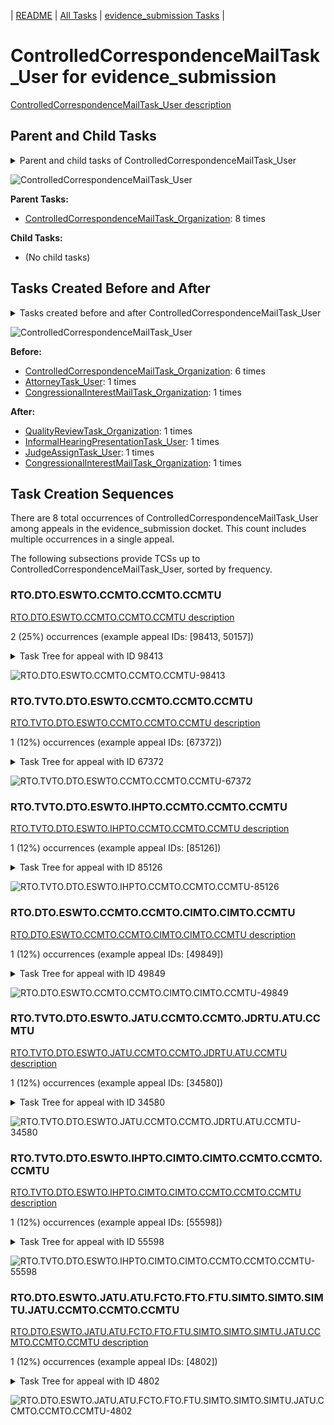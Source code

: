 <!-- DO NOT EDIT THIS FILE.  This file is autogenerated. -->
| [README](../README.md) | [All Tasks](../alltasks.md) | [evidence_submission Tasks](tasklist.md) |

# ControlledCorrespondenceMailTask_User for evidence_submission

[ControlledCorrespondenceMailTask_User description](../descr/ControlledCorrespondenceMailTask_User.md)

## Parent and Child Tasks

<details><summary markdown='span'>Parent and child tasks of ControlledCorrespondenceMailTask_User
</summary>

```
digraph G {
rankdir=LR;
node [shape=box]
"ControlledCorrespondenceMailTask_Organization" -> "ControlledCorrespondenceMailTask_User" [label=8]
}
```
</details>

![ControlledCorrespondenceMailTask_User](dot/ControlledCorrespondenceMailTask_User-parentchild.dot.png)

**Parent Tasks:**

   * [ControlledCorrespondenceMailTask_Organization](ControlledCorrespondenceMailTask_Organization.md): 8 times

**Child Tasks:**

   * (No child tasks)

## Tasks Created Before and After

<details><summary markdown='span'>Tasks created before and after ControlledCorrespondenceMailTask_User</summary>

```
digraph G {
rankdir=LR;

"ControlledCorrespondenceMailTask_User" -> "QualityReviewTask_Organization" [label=1]
"ControlledCorrespondenceMailTask_User" -> "JudgeAssignTask_User" [label=1]
"ControlledCorrespondenceMailTask_User" -> "InformalHearingPresentationTask_User" [label=1]
"ControlledCorrespondenceMailTask_User" -> "CongressionalInterestMailTask_Organization" [label=1]
"ControlledCorrespondenceMailTask_Organization" -> "ControlledCorrespondenceMailTask_User" [label=6]
"CongressionalInterestMailTask_Organization" -> "ControlledCorrespondenceMailTask_User" [label=1]
"AttorneyTask_User" -> "ControlledCorrespondenceMailTask_User" [label=1]
}
```
</details>

![ControlledCorrespondenceMailTask_User](dot/ControlledCorrespondenceMailTask_User.dot.png)

**Before:**

   * [ControlledCorrespondenceMailTask_Organization](ControlledCorrespondenceMailTask_Organization.md): 6 times
   * [AttorneyTask_User](AttorneyTask_User.md): 1 times
   * [CongressionalInterestMailTask_Organization](CongressionalInterestMailTask_Organization.md): 1 times

**After:**

   * [QualityReviewTask_Organization](QualityReviewTask_Organization.md): 1 times
   * [InformalHearingPresentationTask_User](InformalHearingPresentationTask_User.md): 1 times
   * [JudgeAssignTask_User](JudgeAssignTask_User.md): 1 times
   * [CongressionalInterestMailTask_Organization](CongressionalInterestMailTask_Organization.md): 1 times

## Task Creation Sequences

There are 8 total occurrences of ControlledCorrespondenceMailTask_User among appeals in the evidence_submission docket.  This count includes multiple occurrences in a single appeal.

The following subsections provide TCSs up to ControlledCorrespondenceMailTask_User, sorted by frequency.

### RTO.DTO.ESWTO.CCMTO.CCMTO.CCMTU

[RTO.DTO.ESWTO.CCMTO.CCMTO.CCMTU description](../descr/RTO.DTO.ESWTO.CCMTO.CCMTO.CCMTU.md)

2 (25%) occurrences (example appeal IDs: [98413, 50157])

<details><summary markdown='span'>Task Tree for appeal with ID 98413</summary>

```
@startuml
skinparam {
  ObjectBorderColor #555
  ObjectBorderThickness 0
  ObjectFontStyle bold
  ObjectFontSize 14
  ObjectAttributeFontColor #333
  ObjectAttributeFontSize 12
}
  object 0.RootTask #8dd3c7 {
Organization
}
  object 1.DistributionTask #ffffb3 {
Organization
}
  object 2.EvidenceSubmissionWindowTask #fccde5 {
Organization
}
  object 3.ControlledCorrespondenceMailTask #ffffb3 {
Organization
}
  object 4.ControlledCorrespondenceMailTask #ffffb3 {
Organization
}
  object 5.ControlledCorrespondenceMailTask #ffffb3 {
User  <back:white>    </back>
}
0.RootTask -- 1.DistributionTask
1.DistributionTask -- 2.EvidenceSubmissionWindowTask
0.RootTask -- 3.ControlledCorrespondenceMailTask
3.ControlledCorrespondenceMailTask -- 4.ControlledCorrespondenceMailTask
4.ControlledCorrespondenceMailTask -- 5.ControlledCorrespondenceMailTask
@enduml
```
</details>

![RTO.DTO.ESWTO.CCMTO.CCMTO.CCMTU-98413](uml/RTO.DTO.ESWTO.CCMTO.CCMTO.CCMTU-98413.png)

### RTO.TVTO.DTO.ESWTO.CCMTO.CCMTO.CCMTU

[RTO.TVTO.DTO.ESWTO.CCMTO.CCMTO.CCMTU description](../descr/RTO.TVTO.DTO.ESWTO.CCMTO.CCMTO.CCMTU.md)

1 (12%) occurrences (example appeal IDs: [67372])

<details><summary markdown='span'>Task Tree for appeal with ID 67372</summary>

```
@startuml
skinparam {
  ObjectBorderColor #555
  ObjectBorderThickness 0
  ObjectFontStyle bold
  ObjectFontSize 14
  ObjectAttributeFontColor #333
  ObjectAttributeFontSize 12
}
  object 0.RootTask #8dd3c7 {
Organization
}
  object 1.TrackVeteranTask #bebada {
Organization
}
  object 2.DistributionTask #ffffb3 {
Organization
}
  object 3.EvidenceSubmissionWindowTask #fccde5 {
Organization
}
  object 4.ControlledCorrespondenceMailTask #ffffb3 {
Organization
}
  object 5.ControlledCorrespondenceMailTask #ffffb3 {
Organization
}
  object 6.ControlledCorrespondenceMailTask #ffffb3 {
User  <back:white>    </back>
}
0.RootTask -- 1.TrackVeteranTask
0.RootTask -- 2.DistributionTask
2.DistributionTask -- 3.EvidenceSubmissionWindowTask
0.RootTask -- 4.ControlledCorrespondenceMailTask
4.ControlledCorrespondenceMailTask -- 5.ControlledCorrespondenceMailTask
5.ControlledCorrespondenceMailTask -- 6.ControlledCorrespondenceMailTask
@enduml
```
</details>

![RTO.TVTO.DTO.ESWTO.CCMTO.CCMTO.CCMTU-67372](uml/RTO.TVTO.DTO.ESWTO.CCMTO.CCMTO.CCMTU-67372.png)

### RTO.TVTO.DTO.ESWTO.IHPTO.CCMTO.CCMTO.CCMTU

[RTO.TVTO.DTO.ESWTO.IHPTO.CCMTO.CCMTO.CCMTU description](../descr/RTO.TVTO.DTO.ESWTO.IHPTO.CCMTO.CCMTO.CCMTU.md)

1 (12%) occurrences (example appeal IDs: [85126])

<details><summary markdown='span'>Task Tree for appeal with ID 85126</summary>

```
@startuml
skinparam {
  ObjectBorderColor #555
  ObjectBorderThickness 0
  ObjectFontStyle bold
  ObjectFontSize 14
  ObjectAttributeFontColor #333
  ObjectAttributeFontSize 12
}
  object 0.RootTask #8dd3c7 {
Organization
}
  object 1.TrackVeteranTask #bebada {
Organization
}
  object 2.DistributionTask #ffffb3 {
Organization
}
  object 3.EvidenceSubmissionWindowTask #fccde5 {
Organization
}
  object 4.InformalHearingPresentationTask #fdb462 {
Organization
}
  object 5.ControlledCorrespondenceMailTask #ffffb3 {
Organization
}
  object 6.ControlledCorrespondenceMailTask #ffffb3 {
Organization
}
  object 7.ControlledCorrespondenceMailTask #ffffb3 {
User  <back:white>    </back>
}
  object 8.CongressionalInterestMailTask #fccde5 {
Organization
}
  object 9.CongressionalInterestMailTask #fccde5 {
Organization
}
  object 10.EvidenceOrArgumentMailTask #ffffb3 {
Organization
}
  object 11.InformalHearingPresentationTask #fdb462 {
User
}
0.RootTask -- 1.TrackVeteranTask
0.RootTask -- 2.DistributionTask
2.DistributionTask -- 3.EvidenceSubmissionWindowTask
2.DistributionTask -- 4.InformalHearingPresentationTask
0.RootTask -- 5.ControlledCorrespondenceMailTask
5.ControlledCorrespondenceMailTask -- 6.ControlledCorrespondenceMailTask
6.ControlledCorrespondenceMailTask -- 7.ControlledCorrespondenceMailTask
2.DistributionTask -- 8.CongressionalInterestMailTask
8.CongressionalInterestMailTask -- 9.CongressionalInterestMailTask
0.RootTask -- 10.EvidenceOrArgumentMailTask
4.InformalHearingPresentationTask -- 11.InformalHearingPresentationTask
@enduml
```
</details>

![RTO.TVTO.DTO.ESWTO.IHPTO.CCMTO.CCMTO.CCMTU-85126](uml/RTO.TVTO.DTO.ESWTO.IHPTO.CCMTO.CCMTO.CCMTU-85126.png)

### RTO.DTO.ESWTO.CCMTO.CCMTO.CIMTO.CIMTO.CCMTU

[RTO.DTO.ESWTO.CCMTO.CCMTO.CIMTO.CIMTO.CCMTU description](../descr/RTO.DTO.ESWTO.CCMTO.CCMTO.CIMTO.CIMTO.CCMTU.md)

1 (12%) occurrences (example appeal IDs: [49849])

<details><summary markdown='span'>Task Tree for appeal with ID 49849</summary>

```
@startuml
skinparam {
  ObjectBorderColor #555
  ObjectBorderThickness 0
  ObjectFontStyle bold
  ObjectFontSize 14
  ObjectAttributeFontColor #333
  ObjectAttributeFontSize 12
}
  object 0.RootTask #8dd3c7 {
Organization
}
  object 1.DistributionTask #ffffb3 {
Organization
}
  object 2.EvidenceSubmissionWindowTask #fccde5 {
Organization
}
  object 3.ControlledCorrespondenceMailTask #ffffb3 {
Organization
}
  object 4.ControlledCorrespondenceMailTask #ffffb3 {
Organization
}
  object 5.CongressionalInterestMailTask #fccde5 {
Organization
}
  object 6.CongressionalInterestMailTask #fccde5 {
Organization
}
  object 7.ControlledCorrespondenceMailTask #ffffb3 {
User  <back:white>    </back>
}
  object 8.JudgeAssignTask #ccebc5 {
User
}
  object 9.JudgeDecisionReviewTask #d9d9d9 {
User
}
  object 10.AttorneyTask #bc80bd {
User
}
  object 11.JudgeDecisionReviewTask #d9d9d9 {
User
}
  object 12.BvaDispatchTask #b3de69 {
Organization
}
  object 13.BvaDispatchTask #b3de69 {
User
}
0.RootTask -- 1.DistributionTask
1.DistributionTask -- 2.EvidenceSubmissionWindowTask
0.RootTask -- 3.ControlledCorrespondenceMailTask
3.ControlledCorrespondenceMailTask -- 4.ControlledCorrespondenceMailTask
1.DistributionTask -- 5.CongressionalInterestMailTask
5.CongressionalInterestMailTask -- 6.CongressionalInterestMailTask
4.ControlledCorrespondenceMailTask -- 7.ControlledCorrespondenceMailTask
0.RootTask -- 8.JudgeAssignTask
0.RootTask -- 9.JudgeDecisionReviewTask
11.JudgeDecisionReviewTask -- 10.AttorneyTask
0.RootTask -- 11.JudgeDecisionReviewTask
0.RootTask -- 12.BvaDispatchTask
12.BvaDispatchTask -- 13.BvaDispatchTask
@enduml
```
</details>

![RTO.DTO.ESWTO.CCMTO.CCMTO.CIMTO.CIMTO.CCMTU-49849](uml/RTO.DTO.ESWTO.CCMTO.CCMTO.CIMTO.CIMTO.CCMTU-49849.png)

### RTO.TVTO.DTO.ESWTO.JATU.CCMTO.CCMTO.JDRTU.ATU.CCMTU

[RTO.TVTO.DTO.ESWTO.JATU.CCMTO.CCMTO.JDRTU.ATU.CCMTU description](../descr/RTO.TVTO.DTO.ESWTO.JATU.CCMTO.CCMTO.JDRTU.ATU.CCMTU.md)

1 (12%) occurrences (example appeal IDs: [34580])

<details><summary markdown='span'>Task Tree for appeal with ID 34580</summary>

```
@startuml
skinparam {
  ObjectBorderColor #555
  ObjectBorderThickness 0
  ObjectFontStyle bold
  ObjectFontSize 14
  ObjectAttributeFontColor #333
  ObjectAttributeFontSize 12
}
  object 0.RootTask #8dd3c7 {
Organization
}
  object 1.TrackVeteranTask #bebada {
Organization
}
  object 2.DistributionTask #ffffb3 {
Organization
}
  object 3.EvidenceSubmissionWindowTask #fccde5 {
Organization
}
  object 4.JudgeAssignTask #ccebc5 {
User
}
  object 5.ControlledCorrespondenceMailTask #ffffb3 {
Organization
}
  object 6.ControlledCorrespondenceMailTask #ffffb3 {
Organization
}
  object 7.ControlledCorrespondenceMailTask #ffffb3 {
User  <back:white>    </back>
}
  object 8.JudgeDecisionReviewTask #d9d9d9 {
User
}
  object 9.AttorneyTask #bc80bd {
User
}
  object 10.ControlledCorrespondenceMailTask #ffffb3 {
User  <back:white>    </back>
}
  object 11.ControlledCorrespondenceMailTask #ffffb3 {
User  <back:white>    </back>
}
  object 12.QualityReviewTask #fdb462 {
Organization
}
  object 13.QualityReviewTask #fdb462 {
User
}
  object 14.BvaDispatchTask #b3de69 {
Organization
}
  object 15.BvaDispatchTask #b3de69 {
User
}
0.RootTask -- 1.TrackVeteranTask
0.RootTask -- 2.DistributionTask
2.DistributionTask -- 3.EvidenceSubmissionWindowTask
0.RootTask -- 4.JudgeAssignTask
0.RootTask -- 5.ControlledCorrespondenceMailTask
5.ControlledCorrespondenceMailTask -- 6.ControlledCorrespondenceMailTask
6.ControlledCorrespondenceMailTask -- 7.ControlledCorrespondenceMailTask
0.RootTask -- 8.JudgeDecisionReviewTask
8.JudgeDecisionReviewTask -- 9.AttorneyTask
6.ControlledCorrespondenceMailTask -- 10.ControlledCorrespondenceMailTask
6.ControlledCorrespondenceMailTask -- 11.ControlledCorrespondenceMailTask
0.RootTask -- 12.QualityReviewTask
12.QualityReviewTask -- 13.QualityReviewTask
0.RootTask -- 14.BvaDispatchTask
14.BvaDispatchTask -- 15.BvaDispatchTask
@enduml
```
</details>

![RTO.TVTO.DTO.ESWTO.JATU.CCMTO.CCMTO.JDRTU.ATU.CCMTU-34580](uml/RTO.TVTO.DTO.ESWTO.JATU.CCMTO.CCMTO.JDRTU.ATU.CCMTU-34580.png)

### RTO.TVTO.DTO.ESWTO.IHPTO.CIMTO.CIMTO.CCMTO.CCMTO.CCMTU

[RTO.TVTO.DTO.ESWTO.IHPTO.CIMTO.CIMTO.CCMTO.CCMTO.CCMTU description](../descr/RTO.TVTO.DTO.ESWTO.IHPTO.CIMTO.CIMTO.CCMTO.CCMTO.CCMTU.md)

1 (12%) occurrences (example appeal IDs: [55598])

<details><summary markdown='span'>Task Tree for appeal with ID 55598</summary>

```
@startuml
skinparam {
  ObjectBorderColor #555
  ObjectBorderThickness 0
  ObjectFontStyle bold
  ObjectFontSize 14
  ObjectAttributeFontColor #333
  ObjectAttributeFontSize 12
}
  object 0.RootTask #8dd3c7 {
Organization
}
  object 1.TrackVeteranTask #bebada {
Organization
}
  object 2.DistributionTask #ffffb3 {
Organization
}
  object 3.EvidenceSubmissionWindowTask #fccde5 {
Organization
}
  object 4.InformalHearingPresentationTask #fdb462 {
Organization
}
  object 5.CongressionalInterestMailTask #fccde5 {
Organization
}
  object 6.CongressionalInterestMailTask #fccde5 {
Organization
}
  object 7.InformalHearingPresentationTask #fdb462 {
User
}
  object 8.ControlledCorrespondenceMailTask #ffffb3 {
Organization
}
  object 9.ControlledCorrespondenceMailTask #ffffb3 {
Organization
}
  object 10.ControlledCorrespondenceMailTask #ffffb3 {
User  <back:white>    </back>
}
  object 11.InformalHearingPresentationTask #fdb462 {
User
}
  object 12.TrackVeteranTask #bebada {
Organization
}
0.RootTask -- 1.TrackVeteranTask
0.RootTask -- 2.DistributionTask
2.DistributionTask -- 3.EvidenceSubmissionWindowTask
2.DistributionTask -- 4.InformalHearingPresentationTask
2.DistributionTask -- 5.CongressionalInterestMailTask
5.CongressionalInterestMailTask -- 6.CongressionalInterestMailTask
4.InformalHearingPresentationTask -- 7.InformalHearingPresentationTask
0.RootTask -- 8.ControlledCorrespondenceMailTask
8.ControlledCorrespondenceMailTask -- 9.ControlledCorrespondenceMailTask
9.ControlledCorrespondenceMailTask -- 10.ControlledCorrespondenceMailTask
4.InformalHearingPresentationTask -- 11.InformalHearingPresentationTask
0.RootTask -- 12.TrackVeteranTask
@enduml
```
</details>

![RTO.TVTO.DTO.ESWTO.IHPTO.CIMTO.CIMTO.CCMTO.CCMTO.CCMTU-55598](uml/RTO.TVTO.DTO.ESWTO.IHPTO.CIMTO.CIMTO.CCMTO.CCMTO.CCMTU-55598.png)

### RTO.DTO.ESWTO.JATU.ATU.FCTO.FTO.FTU.SIMTO.SIMTO.SIMTU.JATU.CCMTO.CCMTO.CCMTU

[RTO.DTO.ESWTO.JATU.ATU.FCTO.FTO.FTU.SIMTO.SIMTO.SIMTU.JATU.CCMTO.CCMTO.CCMTU description](../descr/RTO.DTO.ESWTO.JATU.ATU.FCTO.FTO.FTU.SIMTO.SIMTO.SIMTU.JATU.CCMTO.CCMTO.CCMTU.md)

1 (12%) occurrences (example appeal IDs: [4802])

<details><summary markdown='span'>Task Tree for appeal with ID 4802</summary>

```
@startuml
skinparam {
  ObjectBorderColor #555
  ObjectBorderThickness 0
  ObjectFontStyle bold
  ObjectFontSize 14
  ObjectAttributeFontColor #333
  ObjectAttributeFontSize 12
}
  object 0.RootTask #8dd3c7 {
Organization
}
  object 1.DistributionTask #ffffb3 {
Organization
}
  object 2.EvidenceSubmissionWindowTask #fccde5 {
Organization
}
  object 3.JudgeAssignTask #ccebc5 {
User
}
  object 4.JudgeDecisionReviewTask #d9d9d9 {
User
}
  object 5.AttorneyTask #bc80bd {
User
}
  object 6.FoiaColocatedTask #fccde5 {
Organization
}
  object 7.FoiaTask #fb8072 {
Organization
}
  object 8.FoiaTask #fb8072 {
User
}
  object 9.StatusInquiryMailTask #fb8072 {
Organization
}
  object 10.StatusInquiryMailTask #fb8072 {
Organization
}
  object 11.StatusInquiryMailTask #fb8072 {
User
}
  object 12.JudgeAssignTask #ccebc5 {
User
}
  object 13.ControlledCorrespondenceMailTask #ffffb3 {
Organization
}
  object 14.ControlledCorrespondenceMailTask #ffffb3 {
Organization
}
  object 15.ControlledCorrespondenceMailTask #ffffb3 {
User  <back:white>    </back>
}
0.RootTask -- 1.DistributionTask
1.DistributionTask -- 2.EvidenceSubmissionWindowTask
0.RootTask -- 3.JudgeAssignTask
0.RootTask -- 4.JudgeDecisionReviewTask
12.JudgeAssignTask -- 5.AttorneyTask
5.AttorneyTask -- 6.FoiaColocatedTask
6.FoiaColocatedTask -- 7.FoiaTask
7.FoiaTask -- 8.FoiaTask
0.RootTask -- 9.StatusInquiryMailTask
9.StatusInquiryMailTask -- 10.StatusInquiryMailTask
10.StatusInquiryMailTask -- 11.StatusInquiryMailTask
0.RootTask -- 12.JudgeAssignTask
0.RootTask -- 13.ControlledCorrespondenceMailTask
13.ControlledCorrespondenceMailTask -- 14.ControlledCorrespondenceMailTask
14.ControlledCorrespondenceMailTask -- 15.ControlledCorrespondenceMailTask
@enduml
```
</details>

![RTO.DTO.ESWTO.JATU.ATU.FCTO.FTO.FTU.SIMTO.SIMTO.SIMTU.JATU.CCMTO.CCMTO.CCMTU-4802](uml/RTO.DTO.ESWTO.JATU.ATU.FCTO.FTO.FTU.SIMTO.SIMTO.SIMTU.JATU.CCMTO.CCMTO.CCMTU-4802.png)

